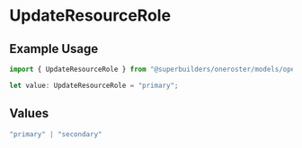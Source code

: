 # UpdateResourceRole

## Example Usage

```typescript
import { UpdateResourceRole } from "@superbuilders/oneroster/models/operations";

let value: UpdateResourceRole = "primary";
```

## Values

```typescript
"primary" | "secondary"
```